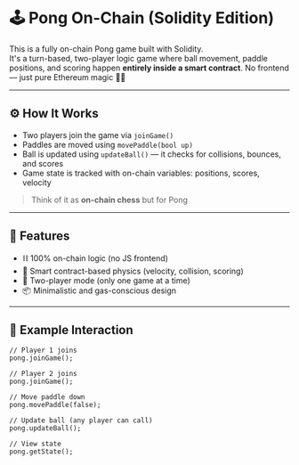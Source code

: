 # 🕹️ Pong On-Chain (Solidity Edition)   
   
This is a fully on-chain Pong game built with Solidity.    
It's a turn-based, two-player logic game where ball movement, paddle positions, and scoring happen **entirely inside a smart contract**. No frontend — just pure Ethereum magic 🧙‍♂️   
   
---   
   
## ⚙️ How It Works   

- Two players join the game via `joinGame()`
- Paddles are moved using `movePaddle(bool up)`  
- Ball is updated using `updateBall()` — it checks for collisions, bounces, and scores
- Game state is tracked with on-chain variables: positions, scores, velocity 

> Think of it as **on-chain chess** but for Pong 

---

## 🚀 Features

- ⛓️ 100% on-chain logic (no JS frontend) 
- 🧠 Smart contract-based physics (velocity, collision, scoring)
- 👥 Two-player mode (only one game at a time)
- 📦 Minimalistic and gas-conscious design

---

## 🧪 Example Interaction

```solidity
// Player 1 joins
pong.joinGame();

// Player 2 joins
pong.joinGame();

// Move paddle down
pong.movePaddle(false);

// Update ball (any player can call)
pong.updateBall();

// View state
pong.getState();
